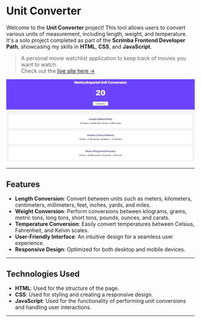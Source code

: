 # Unit Converter

Welcome to the **Unit Converter** project! This tool allows users to convert various units of measurement, including length, weight, and temperature. It's a solo project completed as part of the **Scrimba Frontend Developer Path**, showcasing my skills in **HTML**, **CSS**, and **JavaScript**.

> A personal movie watchlist application to keep track of movies you want to watch.  
> Check out the [live site here →](https://chris-unit-converter.netlify.app/)

![image](https://github.com/chrisedeson/scrimba-homework/blob/main/unit_converter/screenshot.jpg?raw=true)


---

## Features

- **Length Conversion**: Convert between units such as meters, kilometers, centimeters, millimeters, feet, inches, yards, and miles.
- **Weight Conversion**: Perform conversions between kilograms, grams, metric tons, long tons, short tons, pounds, ounces, and carats.
- **Temperature Conversion**: Easily convert temperatures between Celsius, Fahrenheit, and Kelvin scales.
- **User-Friendly Interface**: An intuitive design for a seamless user experience.
- **Responsive Design**: Optimized for both desktop and mobile devices.

---

## Technologies Used

- **HTML**: Used for the structure of the page.
- **CSS**: Used for styling and creating a responsive design.
- **JavaScript**: Used for the functionality of performing unit conversions and handling user interactions.

---